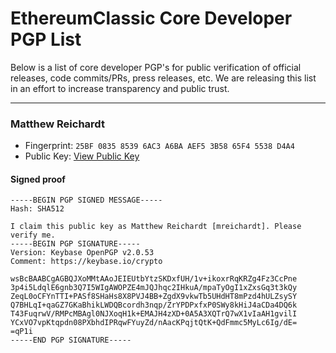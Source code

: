 # EthereumClassic Core Developer PGP List

Below is a list of core developer PGP's for public verification of official releases,
code commits/PRs, press releases, etc. We are releasing this list in an effort to
increase transparency and public trust.

---

### Matthew Reichardt
* Fingerprint: `25BF 0835 8539 6AC3 A6BA AEF5 3B58 65F4 5538 D4A4`
* Public Key: [View Public Key](https://keybase.io/mreichardt/key.asc)

#### Signed proof
```
-----BEGIN PGP SIGNED MESSAGE-----
Hash: SHA512

I claim this public key as Matthew Reichardt [mreichardt]. Please verify me.
-----BEGIN PGP SIGNATURE-----
Version: Keybase OpenPGP v2.0.53
Comment: https://keybase.io/crypto

wsBcBAABCgAGBQJXoMMtAAoJEIEUtbYtzSKDxfUH/1v+ikoxrRqKRZg4Fz3CcPne
3p4i5LdqlE6gnb3Q7I5WIgAWOPZE4mJQJhqc2IHkuA/mpaTyOgI1xZxsGq3t3kQy
ZeqL0oCFYnTTI+PASf8SHaHs8X8PVJ4BB+ZgdX9vkwTb5UHdHT8mPzd4hULZsySY
Q7BHLqI+qaGZ7GKaBhikLWDQBcordh3nqp/ZrYPDPxfxP0SWy8kHiJ4aCDa4DQ6k
T43FuqrwV/RMPcMBAgl0NJXoqH1k+EMAJH4zXD+0A5A3XQTrQ7wX1vIaAH1gvilI
YCxVO7vpKtqpdn08PXbhdIPRqwFYuyZd/nAacKPqjtQtK+QdFmmc5MyLc6Ig/dE=
=qP1i
-----END PGP SIGNATURE-----
```
